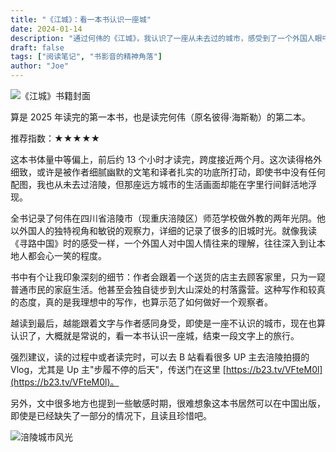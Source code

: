 ```yaml
---
title: "《江城》：看一本书认识一座城"
date: 2024-01-14
description: "通过何伟的《江城》，我认识了一座从未去过的城市，感受到了一个外国人眼中的中国生活。"
draft: false
tags: ["阅读笔记", "书影音的精神角落"]
author: "Joe"
---
```


![《江城》书籍封面](/images/posts/river-town-book-review/book-cover.webp)

算是 2025 年读完的第一本书，也是读完何伟（原名彼得·海斯勒）的第二本。

推荐指数：★★★★★

这本书体量中等偏上，前后约 13 个小时才读完，跨度接近两个月。这次读得格外细致，或许是被作者细腻幽默的文笔和译者扎实的功底所打动，即使书中没有任何配图，我也从未去过涪陵，但那座远方城市的生活画面却能在字里行间鲜活地浮现。

全书记录了何伟在四川省涪陵市（现重庆涪陵区）师范学校做外教的两年光阴。他以外国人的独特视角和敏锐的观察力，详细的记录了很多的旧城时光。就像我读《寻路中国》时的感受一样，一个外国人对中国人情往来的理解，往往深入到让本地人都会心一笑的程度。

书中有个让我印象深刻的细节：作者会跟着一个送货的店主去顾客家里，只为一窥普通市民的家庭生活。他甚至会独自徒步到大山深处的村落露营。这种写作和较真的态度，真的是我理想中的写作，也算示范了如何做好一个观察者。

越读到最后，越能跟着文字与作者感同身受，即使是一座不认识的城市，现在也算认识了，大概就是常说的，看一本书认识一座城，结束一段文字上的旅行。

强烈建议，读的过程中或者读完时，可以去 B 站看看很多 UP 主去涪陵拍摄的 Vlog，尤其是 Up 主"步履不停的后天"，传送门在这里 [https://b23.tv/VFteM0l](https://b23.tv/VFteM0l)。

另外，文中很多地方也提到一些敏感时期，很难想象这本书居然可以在中国出版，即使是已经缺失了一部分的情况下，且读且珍惜吧。

![涪陵城市风光](/images/posts/river-town-book-review/fuling-city.webp) 